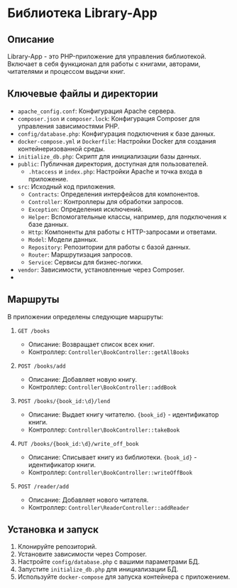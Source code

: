# Библиотека Library-App

## Описание

Library-App - это PHP-приложение для управления библиотекой. Включает в себя функционал для работы с книгами, авторами, читателями и процессом выдачи книг.

## Ключевые файлы и директории

- `apache_config.conf`: Конфигурация Apache сервера.
- `composer.json` и `composer.lock`: Конфигурация Composer для управления зависимостями PHP.
- `config/database.php`: Конфигурация подключения к базе данных.
- `docker-compose.yml` и `Dockerfile`: Настройки Docker для создания контейнеризованной среды.
- `initialize_db.php`: Скрипт для инициализации базы данных.
- `public`: Публичная директория, доступная для пользователей.
  - `.htaccess` и `index.php`: Настройки Apache и точка входа в приложение.
- `src`: Исходный код приложения.
  - `Contracts`: Определения интерфейсов для компонентов.
  - `Controller`: Контроллеры для обработки запросов.
  - `Exception`: Определения исключений.
  - `Helper`: Вспомогательные классы, например, для подключения к базе данных.
  - `Http`: Компоненты для работы с HTTP-запросами и ответами.
  - `Model`: Модели данных.
  - `Repository`: Репозитории для работы с базой данных.
  - `Router`: Маршрутизация запросов.
  - `Service`: Сервисы для бизнес-логики.
- `vendor`: Зависимости, установленные через Composer.
- 

## Маршруты

В приложении определены следующие маршруты:

1. `GET /books`
   - Описание: Возвращает список всех книг.
   - Контроллер: `Controller\BookController::getAllBooks`

2. `POST /books/add`
   - Описание: Добавляет новую книгу.
   - Контроллер: `Controller\BookController::addBook`

3. `POST /books/{book_id:\d}/lend`
   - Описание: Выдает книгу читателю. `{book_id}` - идентификатор книги.
   - Контроллер: `Controller\BookController::takeBook`

4. `PUT /books/{book_id:\d}/write_off_book`
   - Описание: Списывает книгу из библиотеки. `{book_id}` - идентификатор книги.
   - Контроллер: `Controller\BookController::writeOffBook`

5. `POST /reader/add`
   - Описание: Добавляет нового читателя.
   - Контроллер: `Controller\ReaderController::addReader`

## Установка и запуск

1. Клонируйте репозиторий.
2. Установите зависимости через Composer.
3. Настройте `config/database.php` с вашими параметрами БД.
4. Запустите `initialize_db.php` для инициализации БД.
5. Используйте `docker-compose` для запуска контейнера с приложением.
